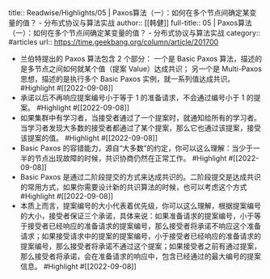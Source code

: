 title:: Readwise/Highlights/05 | Paxos算法（一）：如何在多个节点间确定某变量的值？ - 分布式协议与算法实战
author:: [[韩健]]
full-title:: 05 | Paxos算法（一）：如何在多个节点间确定某变量的值？ - 分布式协议与算法实战
category:: #articles
url:: https://time.geekbang.org/column/article/201700

- 兰伯特提出的 Paxos 算法包含 2 个部分：
  一个是 Basic Paxos 算法，描述的是多节点之间如何就某个值（提案 Value）达成共识；
  另一个是 Multi-Paxos 思想，描述的是执行多个 Basic Paxos 实例，就一系列值达成共识。 #Highlight #[[2022-09-08]]
- 承诺以后不再响应提案编号小于等于 1 的准备请求，不会通过编号小于 1 的提案。 #Highlight #[[2022-09-08]]
- 如果集群中有学习者，当接受者通过了一个提案时，就通知给所有的学习者。当学习者发现大多数的接受者都通过了某个提案，那么它也通过该提案，接受该提案的值。 #Highlight #[[2022-09-08]]
- Basic Paxos 的容错能力，源自“大多数”的约定，你可以这么理解：当少于一半的节点出现故障的时候，共识协商仍然在正常工作。 #Highlight #[[2022-09-08]]
- Basic Paxos 是通过二阶段提交的方式来达成共识的。二阶段提交是达成共识的常用方式，如果你需要设计新的共识算法的时候，也可以考虑这个方式 #Highlight #[[2022-09-08]]
- 本质上而言，提案编号的大小代表着优先级，你可以这么理解，根据提案编号的大小，接受者保证三个承诺，具体来说：如果准备请求的提案编号，小于等于接受者已经响应的准备请求的提案编号，那么接受者将承诺不响应这个准备请求；如果接受请求中的提案的提案编号，小于接受者已经响应的准备请求的提案编号，那么接受者将承诺不通过这个提案；如果接受者之前有通过提案，那么接受者将承诺，会在准备请求的响应中，包含已经通过的最大编号的提案信息。 #Highlight #[[2022-09-08]]